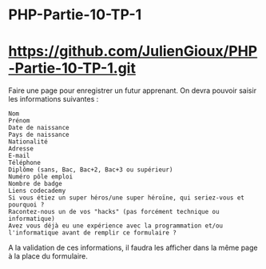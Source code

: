 # PHP-Partie-10-TP-1
# https://github.com/JulienGioux/PHP-Partie-10-TP-1.git

Faire une page pour enregistrer un futur apprenant. On devra pouvoir saisir les informations suivantes :  

    Nom
    Prénom
    Date de naissance
    Pays de naissance
    Nationalité
    Adresse
    E-mail
    Téléphone
    Diplôme (sans, Bac, Bac+2, Bac+3 ou supérieur)
    Numéro pôle emploi
    Nombre de badge
    Liens codecademy
    Si vous étiez un super héros/une super héroïne, qui seriez-vous et pourquoi ?
    Racontez-nous un de vos "hacks" (pas forcément technique ou informatique)
    Avez vous déjà eu une expérience avec la programmation et/ou l'informatique avant de remplir ce formulaire ?


A la validation de ces informations, il faudra les afficher dans la même page à la place du formulaire.
